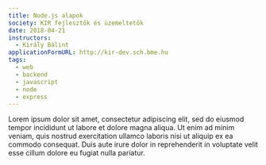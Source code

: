 ```yaml
---
title: Node.js alapok
society: KIR fejlesztők és üzemeltetők
date: 2018-04-21
instructors:
  - Király Bálint
applicationFormURL: http://kir-dev.sch.bme.hu
tags:
  - web
  - backend
  - javascript
  - node
  - express
---
```


Lorem ipsum dolor sit amet, consectetur adipiscing elit, sed do eiusmod tempor incididunt ut labore et dolore magna aliqua. Ut enim ad minim veniam, quis nostrud exercitation ullamco laboris nisi ut aliquip ex ea commodo consequat. Duis aute irure dolor in reprehenderit in voluptate velit esse cillum dolore eu fugiat nulla pariatur.

